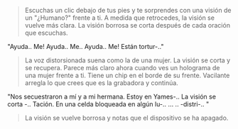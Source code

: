 > Escuchas un clic debajo de tus pies y te sorprendes con una visión de un "¿Humano?" frente a ti. A medida que retrocedes, la visión se vuelve más clara. La visión borrosa se corta después de cada oración que escuchas.

"Ayuda.. Me! Ayuda.. Me.. Ayuda.. Me! Están tortur-.." 

> La voz distorsionada suena como la de una mujer. La visión se corta y se recupera. Parece más claro ahora cuando ves un holograma de una mujer frente a ti. Tiene un chip en el borde de su frente. Vacilante arregla lo que crees que es la grabadora y continúa.

"Nos secuestraron a mí y a mi hermana. Estoy en Yames-.. La visión se corta -.. Tación. En una celda bloqueada en algún lu-.. ... .. -distri-.. " 

> La visión se vuelve borrosa y notas que el dispositivo se ha apagado.